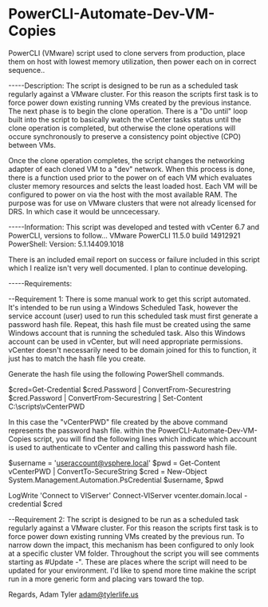 # PowerCLI-Automate-Dev-VM-Copies
PowerCLI (VMware) script used to clone servers from production, place them on host with lowest memory utilization, then power each on in correct sequence..

-----Description:
The script is designed to be run as a scheduled task regularly against a VMware cluster.  For this reason the scripts first task is to force power down existing running VMs created by the previous instance.  The next phase is to begin the clone operation.  There is a "Do until" loop built into the script to basically watch the vCenter tasks status until the clone operation is completed, but otherwise the clone operations will occure synchronously to preserve a consistency point objective (CPO) between VMs.

Once the clone operation completes, the script changes the networking adapter of each cloned VM to a "dev" network.  When this process is done, there is a function used prior to the power on of each VM which evaluates cluster memory resources and selcts the least loaded host.  Each VM will be configured to power on via the host with the most available RAM.  The purpose was for use on VMware clusters that were not already licensed for DRS.  In which case it would be unncecessary.


-----Information:
This script was developed and tested with vCenter 6.7 and PowerCLI, versions to follow...
VMware PowerCLI 11.5.0 build 14912921
PowerShell: Version: 5.1.14409.1018

There is an included email report on success or failure included in this script which I realize isn't very well documented.  I plan to continue developing.

-----Requirements:

--Requirement 1:
There is some manual work to get this script automated.  It's intended to be run using a Windows Scheduled Task, however the service account (user) used to run this scheduled task must first generate a password hash file.  Repeat, this hash file must be created using the same Windows account that is running the scheduled task.  Also this Windows account can be used in vCenter, but will need appropriate permissions.  vCenter doesn't necessarily need to be domain joined for this to function, it just has to match the hash file you create.

Generate the hash file using the following PowerShell commands.

$cred=Get-Credential
$cred.Password | ConvertFrom-Securestring
$cred.Password | ConvertFrom-Securestring | Set-Content C:\scripts\vCenterPWD

In this case the "vCenterPWD" file created by the above command represents the password hash file.
within the PowerCLI-Automate-Dev-VM-Copies script, you will find the following lines which indicate which account is used to authenticate to vCenter and calling this password hash file.

$username = 'useraccount@vsphere.local'
$pwd = Get-Content vCenterPWD | ConvertTo-SecureString
$cred = New-Object System.Management.Automation.PsCredential $username, $pwd
 
LogWrite 'Connect to VIServer'
Connect-VIServer vcenter.domain.local -credential $cred




--Requirement 2:
The script is designed to be run as a scheduled task regularly against a VMware cluster.  For this reason the scripts first task is to force power down existing running VMs created by the previous run.  To narrow down the impact, this mechanism has been configured to only look at a specific cluster VM folder.  Throughout the script you will see comments starting as #Update -".  These are places where the script will need to be updated for your environment.  I'd like to spend more time makine the script run in a more generic form and placing vars toward the top.

Regards,
Adam Tyler
adam@tylerlife.us

